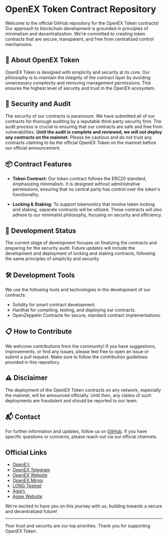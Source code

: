 # OpenEX Token Contract Repository

Welcome to the official GitHub repository for the OpenEX Token contracts! Our approach to blockchain development is grounded in principles of minimalism and decentralization. We're committed to creating token contracts that are secure, transparent, and free from centralized control mechanisms.

## 🚀 About OpenEX Token

OpenEX Token is designed with simplicity and security at its core. Our philosophy is to maintain the integrity of the contract layer by avoiding unnecessary complexity and removing management permissions. This ensures the highest level of security and trust in the OpenEX ecosystem.

## 🔐 Security and Audit

The security of our contracts is paramount. We have submitted all of our contracts for thorough auditing by a reputable third-party security firm. The audit process is crucial to ensuring that our contracts are safe and free from vulnerabilities. **Until the audit is complete and reviewed, we will not deploy any contracts on the mainnet.** Please be cautious and do not trust any contracts claiming to be the official OpenEX Token on the mainnet before our official announcement.

## 📦 Contract Features

- **Token Contract:** Our token contract follows the ERC20 standard, emphasizing minimalism. It is designed without administrative permissions, ensuring that no central party has control over the token's functionality.

- **Locking & Staking:** To support tokenomics that involve token locking and staking, separate contracts will be utilized. These contracts will also adhere to our minimalist philosophy, focusing on security and efficiency.

## 🚧 Development Status

The current stage of development focuses on finalizing the contracts and preparing for the security audit. Future updates will include the development and deployment of locking and staking contracts, following the same principles of simplicity and security.

## 🛠 Development Tools

We use the following tools and technologies in the development of our contracts:

- Solidity for smart contract development.
- Hardhat for compiling, testing, and deploying our contracts.
- OpenZeppelin Contracts for secure, standard contract implementations.

## 📋 How to Contribute

We welcome contributions from the community! If you have suggestions, improvements, or find any issues, please feel free to open an issue or submit a pull request. Make sure to follow the contribution guidelines provided in this repository.

## ⚠️ Disclaimer

The deployment of the OpenEX Token contracts on any network, especially the mainnet, will be announced officially. Until then, any claims of such deployments are fraudulent and should be reported to our team.

## 📬 Contact

For further information and updates, follow us on [GitHub](https://github.com/openex-network). If you have specific questions or concerns, please reach out via our official channels.

## Official Links

- [OpenE𝕏](https://x.com/openex_network)
- [OpenEX Telegram](https://t.me/oex_en)
- [OpenEX Website](https://openex.network)
- [OpenEX Mirror](https://mirror.xyz/openexorg.eth)
- [LONG Testnet](https://openex.network/testnet)
- [Agie𝕏](https://x.com/agiex_org)
- [Agiex Website](https://agiex.org)

We're excited to have you on this journey with us, building towards a secure and decentralized future!

---

Your trust and security are our top priorities. Thank you for supporting OpenEX Token.
